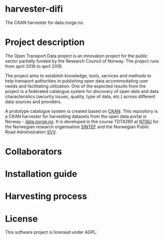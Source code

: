 # harvester-difi
The CKAN harvester for data.norge.no

# Project description
The Open Transport Data project is an innovation project for the public sector partially funded by the Research Council of Norway. The project runs from april 2016 to april 2019.

The project aims to establish knowledge, tools, services and methods to help transport authorities in publishing open data accommodating user needs and facilitating utilization. 
One of the expected results from the project is a federated catalogue system for discovery of open data and data characteristics (security issues, quality, type of data, etc.) across different data sources and providers. 

A prototype catalogue system is created based on [CKAN](http://ckan.org/). This repository is a CKAN harvester for harvesting datasets from the open data portal in Norway - [data.norge.no](http://data.norge.no/). 
It is developed in the course TDT4290 at [NTNU](http://www.ntnu.no/) for the Norwegian research organisation [SINTEF](http://www.sintef.no/) and the Norwegian Public Road Administration [SVV](http://www.vegvesen.no/).

# Collaborators

# Installation guide

# Harvesting process

# License
This software project is licensed under AGPL.
